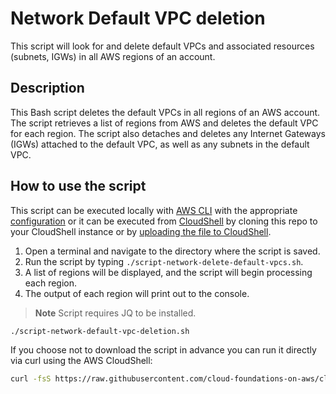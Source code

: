 # Network Default VPC deletion

This script will look for and delete default VPCs and associated resources (subnets, IGWs) in all AWS regions of an account.

## Description

This Bash script deletes the default VPCs in all regions of an AWS account. The script retrieves a list of regions from AWS and deletes the default VPC for each region. The script also detaches and deletes any Internet Gateways (IGWs) attached to the default VPC, as well as any subnets in the default VPC.

## How to use the script

This script can be executed locally with [AWS CLI](https://docs.aws.amazon.com/cli/latest/userguide/cli-chap-welcome.html) with the appropriate [configuration](https://docs.aws.amazon.com/cli/latest/userguide/cli-chap-configure.html) or it can be executed from [CloudShell](https://docs.aws.amazon.com/cloudshell/latest/userguide/welcome.html) by cloning this repo to your CloudShell instance or by [uploading the file to CloudShell](https://docs.aws.amazon.com/cloudshell/latest/userguide/working-with-cloudshell.html#:~:text=To%20upload%20files%20to%20AWS%20CloudShell).

1. Open a terminal and navigate to the directory where the script is saved.
2. Run the script by typing `./script-network-delete-default-vpcs.sh`.
3. A list of regions will be displayed, and the script will begin processing each region.
4. The output of each region will print out to the console.

>**Note** Script requires JQ to be installed.

```bash
./script-network-default-vpc-deletion.sh
```

If you choose not to download the script in advance you can run it directly via curl using the AWS CloudShell:

```sh
curl -fsS https://raw.githubusercontent.com/cloud-foundations-on-aws/cloud-foundations-templates/main/network/network-default-vpc-deletion/script-network-default-vpc-deletion.sh | bash
```
